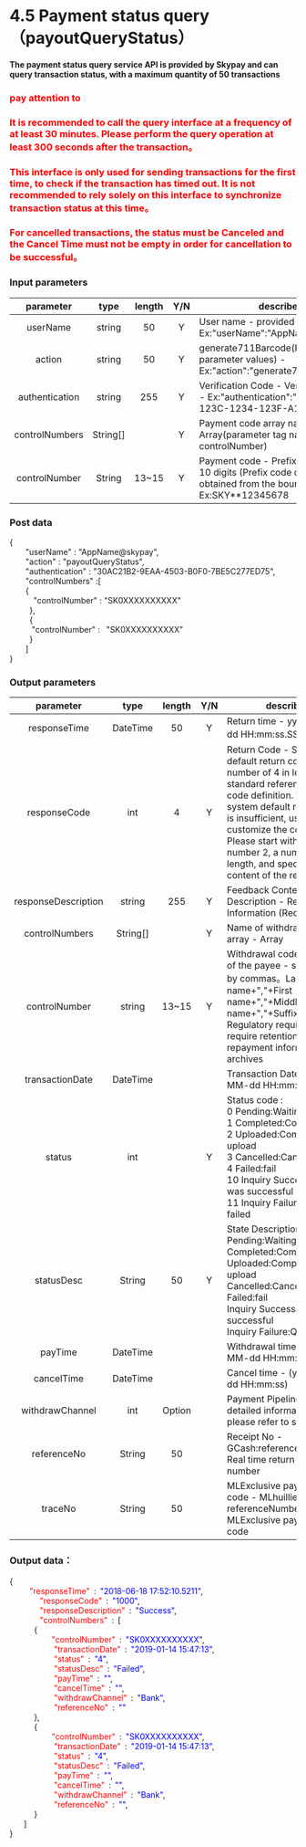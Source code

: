 # 4.5 Payment status query（payoutQueryStatus）

#### The payment status query service API is provided by Skypay and can query transaction status, with a maximum quantity of 50 transactions

### <font color = red>pay attention to</font>

### <font color = red>It is recommended to call the query interface at a frequency of at least 30 minutes. Please perform the query operation at least 300 seconds after the transaction。</font>

### <font color = red>This interface is only used for sending transactions for the first time, to check if the transaction has timed out. It is not recommended to rely solely on this interface to synchronize transaction status at this time。</font>

### <font color = red>For cancelled transactions, the status must be Canceled and the Cancel Time must not be empty in order for cancellation to be successful。</font>

### Input parameters

| parameter                        |    type     | length   |Y/N |describe|
| :-------------------------: | :-----------: |:-----:|:----:|--------------------------------|   
|userName|string|50|Y|User name - provided by SkyPay - Ex:"userName":"AppName@skypay"|
|action|string|50|Y|generate711Barcode(Fixed parameter values) - Ex:"action":"generate711Barcode"|
|authentication|string |255|Y|Verification Code - Verification Key - Ex:"authentication":"E1234567-123C-1234-123F-A12345670"|
|controlNumbers|String[]||Y|Payment code array name - Array(parameter tag name is controlNumber)|
|controlNumber |String|13~15|Y|Payment code - Prefix code 5+8-10 digits (Prefix code can be obtained from the bound email) - Ex:SKY**12345678|

### Post data


{<br>
  <span class = "text-red-500">&ensp;&ensp;&ensp;&ensp;"userName"</span> : <span class = "text-blue-500">"AppName@skypay"</span>,<br>
  <span class = "text-red-500">&ensp;&ensp;&ensp;&ensp;"action"</span> : <span class = "text-blue-500">"payoutQueryStatus"</span>,<br>
  <span class = "text-red-500">&ensp;&ensp;&ensp;&ensp;"authentication"</span> : <span class = "text-blue-500">"30AC21B2-9EAA-4503-B0F0-7BE5C277ED75"</span>,<br>
  <span class = "text-red-500">&ensp;&ensp;&ensp;&ensp;"controlNumbers"</span> :[  <br>
        &ensp;&ensp;&ensp;&ensp;{<br>
          <span class = "text-red-500">&ensp;&ensp;&ensp;&ensp;&ensp;&ensp;"controlNumber"</span> : <span class = "text-blue-500">"SK0XXXXXXXXXX"</span><br>
        &ensp;&ensp;&ensp;&ensp;&ensp;},<br>
        &ensp;&ensp;&ensp;&ensp;&ensp;{<br>
          <span class = "text-red-500">&ensp;&ensp;&ensp;&ensp;&ensp; "controlNumber"</span> : <span class = "text-blue-500">&ensp;"SK0XXXXXXXXXX"</span><br>
        &ensp;&ensp;&ensp;&ensp;&ensp;}<br>
    &ensp;&ensp;&ensp;&ensp;]<br>
}



### Output parameters
| parameter                        |    type     | length   |Y/N |describe|
| :-------------------------: | :-----------: |:-----:|:----:|--------------------------------|   
|responseTime |DateTime|50|Y|Return time  - yyyy-MM-dd HH:mm:ss.SSSS(必填)|
|responseCode |int|4|Y|Return Code - System default return code, a number of 4 in length, standard reference return code definition. When the system default return code is insufficient, users can customize the code. Please start with the number 2, a number of 4 in length, and specify the content of the return|
|responseDescription |string|255|Y| Feedback Content Description - Response Information (Required)|
|controlNumbers |String[]|  | Y   |Name of withdrawal code array - Array|
|controlNumber |string|13~15|Y|Withdrawal code - name of the payee - separated by commas。Last name+","+First name+","+Middle name+","+Suffix(Required) Regulatory requirements require retention of repayment information in archives|
|transactionDate |DateTime|||Transaction Date - yyyy-MM-dd HH:mm:ss.fff|
|status |int||Y|Status code : <br>0	Pending:Waiting <br> 1	Completed:Completed <br> 2	Uploaded:Complete upload <br> 3	Cancelled:Canceled <br> 4	Failed:fail <br> 10	Inquiry Success:query was successful<br> 11	Inquiry Failure:Query failed|
|statusDesc |String|50|Y |State Description: <br> Pending:Waiting <br> Completed:Complet <br> Uploaded:Complete upload <br> Cancelled:Canceled <br> Failed:fail <br> Inquiry Success:query was successful <br> Inquiry Failure:Query failed|
|payTime  |DateTime|||Withdrawal time - (yyyy-MM-dd HH:mm:ss)|
|cancelTime |DateTime|||Cancel time - (yyyy-MM-dd HH:mm:ss)|
|withdrawChannel |int |Option||Payment Pipeline - For detailed information, please refer to section10|
|referenceNo |String|50||Receipt No - GCash:reference number - Real time return receipt number|
|traceNo |String|50||MLExclusive payment code - MLhuillier(RT) - referenceNumber MLExclusive payment code|

### Output data：

{<br>
   <font color=red>&ensp;&ensp;&ensp;&ensp;"responseTime"</font> : <font color=blue>"2018-06-18 17:52:10.5211"</font>,<br>
    <font color=red>&ensp;&ensp;&ensp;&ensp;"responseCode"</font> : <font color=blue>"1000"</font>,<br>
    <font color=red>&ensp;&ensp;&ensp;&ensp;"responseDescription"</font> : <font color=blue>"Success"</font>,<br>
    <font color=red>&ensp;&ensp;&ensp;&ensp;"controlNumbers"</font> : [<br>
       { <br>
         <font color=red>&ensp;&ensp;"controlNumber"</font> : <font color=blue>"SK0XXXXXXXXXX"</font>,<br>
          <font color=red>&ensp;&ensp;"transactionDate"</font> : <font color=blue>"2019-01-14 15:47:13"</font>,<br>
          <font color=red>&ensp;&ensp;"status"</font> : <font color=blue>"4"</font>,<br>
          <font color=red>&ensp;&ensp;"statusDesc"</font> : <font color=blue>"Failed"</font>,<br>
          <font color=red>&ensp;&ensp;"payTime"</font> : <font color=blue>""</font>,<br>
          <font color=red>&ensp;&ensp;"cancelTime"</font> : <font color=blue>""</font>,<br>
          <font color=red>&ensp;&ensp;"withdrawChannel"</font> : <font color=blue>"Bank"</font>,<br>
          <font color=red>&ensp;&ensp;"referenceNo"</font> : <font color=blue>""</font><br>
       },<br>
       { <br>
         <font color=red>&ensp;&ensp;"controlNumber"</font> : <font color=blue>"SK0XXXXXXXXXX"</font>,<br>
          <font color=red>&ensp;&ensp;"transactionDate"</font> : <font color=blue>"2019-01-14 15:47:13"</font>,<br>
          <font color=red>&ensp;&ensp;"status"</font> : <font color=blue>"4"</font>,<br>
          <font color=red>&ensp;&ensp;"statusDesc"</font> : <font color=blue>"Failed"</font>,<br>
          <font color=red>&ensp;&ensp;"payTime"</font> : <font color=blue>""</font>,<br>
          <font color=red>&ensp;&ensp;"cancelTime"</font> : <font color=blue>""</font>,<br>
          <font color=red>&ensp;&ensp;"withdrawChannel"</font> : <font color=blue>"Bank"</font>,<br>
          <font color=red>&ensp;&ensp;"referenceNo"</font> : <font color=blue>""</font>,<br>
       }<br>
    ]<br>
}







